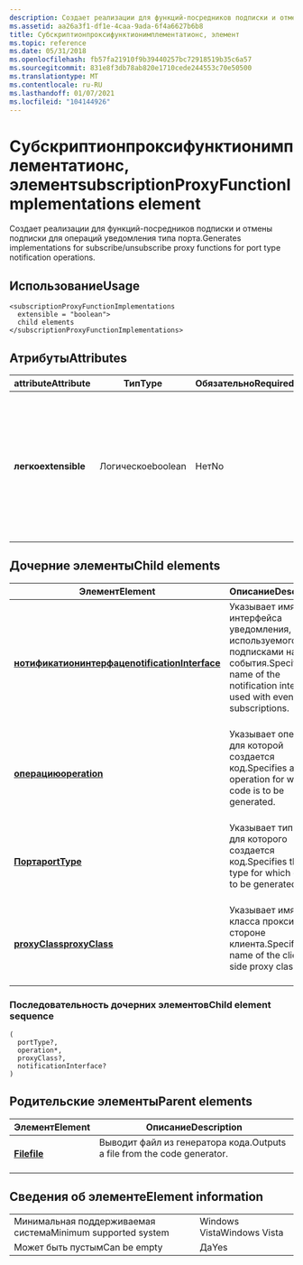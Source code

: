 ```yaml
---
description: Создает реализации для функций-посредников подписки и отмены подписки для операций уведомления типа порта.
ms.assetid: aa26a3f1-df1e-4caa-9ada-6f4a6627b6b8
title: Субскриптионпроксифунктионимплементатионс, элемент
ms.topic: reference
ms.date: 05/31/2018
ms.openlocfilehash: fb57fa21910f9b39440257bc72918519b35c6a57
ms.sourcegitcommit: 831e8f3db78ab820e1710cede244553c70e50500
ms.translationtype: MT
ms.contentlocale: ru-RU
ms.lasthandoff: 01/07/2021
ms.locfileid: "104144926"
---
```

# <a name="subscriptionproxyfunctionimplementations-element"></a><span data-ttu-id="724db-103">Субскриптионпроксифунктионимплементатионс, элемент</span><span class="sxs-lookup"><span data-stu-id="724db-103">subscriptionProxyFunctionImplementations element</span></span>

<span data-ttu-id="724db-104">Создает реализации для функций-посредников подписки и отмены подписки для операций уведомления типа порта.</span><span class="sxs-lookup"><span data-stu-id="724db-104">Generates implementations for subscribe/unsubscribe proxy functions for port type notification operations.</span></span>

## <a name="usage"></a><span data-ttu-id="724db-105">Использование</span><span class="sxs-lookup"><span data-stu-id="724db-105">Usage</span></span>

``` syntax
<subscriptionProxyFunctionImplementations
  extensible = "boolean">
  child elements
</subscriptionProxyFunctionImplementations>
```

## <a name="attributes"></a><span data-ttu-id="724db-106">Атрибуты</span><span class="sxs-lookup"><span data-stu-id="724db-106">Attributes</span></span>



| <span data-ttu-id="724db-107">attribute</span><span class="sxs-lookup"><span data-stu-id="724db-107">Attribute</span></span>                 | <span data-ttu-id="724db-108">Тип</span><span class="sxs-lookup"><span data-stu-id="724db-108">Type</span></span>               | <span data-ttu-id="724db-109">Обязательно</span><span class="sxs-lookup"><span data-stu-id="724db-109">Required</span></span>      | <span data-ttu-id="724db-110">Описание</span><span class="sxs-lookup"><span data-stu-id="724db-110">Description</span></span>                                                                                                                   |
|---------------------------|--------------------|---------------|-------------------------------------------------------------------------------------------------------------------------------|
| <span data-ttu-id="724db-111">**легко**</span><span class="sxs-lookup"><span data-stu-id="724db-111">**extensible**</span></span><br/> | <span data-ttu-id="724db-112">Логическое</span><span class="sxs-lookup"><span data-stu-id="724db-112">boolean</span></span><br/> | <span data-ttu-id="724db-113">Нет</span><span class="sxs-lookup"><span data-stu-id="724db-113">No</span></span><br/> | <span data-ttu-id="724db-114">Возможность добавлять точки расширения в функции и интерфейсы.</span><span class="sxs-lookup"><span data-stu-id="724db-114">The ability to add extensibility points to functions and interfaces.</span></span> <span data-ttu-id="724db-115">Это значение всегда равно true.</span><span class="sxs-lookup"><span data-stu-id="724db-115">This value is always set to true.</span></span><br/> <br/> |



## <a name="child-elements"></a><span data-ttu-id="724db-116">Дочерние элементы</span><span class="sxs-lookup"><span data-stu-id="724db-116">Child elements</span></span>



| <span data-ttu-id="724db-117">Элемент</span><span class="sxs-lookup"><span data-stu-id="724db-117">Element</span></span>                                                           | <span data-ttu-id="724db-118">Описание</span><span class="sxs-lookup"><span data-stu-id="724db-118">Description</span></span>                                                                                            |
|-------------------------------------------------------------------|--------------------------------------------------------------------------------------------------------|
| [<span data-ttu-id="724db-119">**нотификатионинтерфаце**</span><span class="sxs-lookup"><span data-stu-id="724db-119">**notificationInterface**</span></span>](notificationinterface.md)<br/> | <span data-ttu-id="724db-120">Указывает имя интерфейса уведомления, используемого с подписками на события.</span><span class="sxs-lookup"><span data-stu-id="724db-120">Specifies the name of the notification interface used with event subscriptions.</span></span><br/> <br/> |
| [<span data-ttu-id="724db-121">**операцию**</span><span class="sxs-lookup"><span data-stu-id="724db-121">**operation**</span></span>](operation.md)<br/>                         | <span data-ttu-id="724db-122">Указывает операцию, для которой создается код.</span><span class="sxs-lookup"><span data-stu-id="724db-122">Specifies an operation for which code is to be generated.</span></span><br/> <br/>                       |
| [<span data-ttu-id="724db-123">**Порта**</span><span class="sxs-lookup"><span data-stu-id="724db-123">**portType**</span></span>](porttype.md)<br/>                           | <span data-ttu-id="724db-124">Указывает тип порта, для которого создается код.</span><span class="sxs-lookup"><span data-stu-id="724db-124">Specifies the port type for which code is to be generated.</span></span><br/> <br/>                      |
| [<span data-ttu-id="724db-125">**proxyClass**</span><span class="sxs-lookup"><span data-stu-id="724db-125">**proxyClass**</span></span>](proxyclass.md)<br/>                       | <span data-ttu-id="724db-126">Указывает имя класса прокси на стороне клиента.</span><span class="sxs-lookup"><span data-stu-id="724db-126">Specifies the name of the client-side proxy class.</span></span><br/> <br/>                              |



### <a name="child-element-sequence"></a><span data-ttu-id="724db-127">Последовательность дочерних элементов</span><span class="sxs-lookup"><span data-stu-id="724db-127">Child element sequence</span></span>

``` syntax
(
  portType?, 
  operation*, 
  proxyClass?, 
  notificationInterface?
)
```

## <a name="parent-elements"></a><span data-ttu-id="724db-128">Родительские элементы</span><span class="sxs-lookup"><span data-stu-id="724db-128">Parent elements</span></span>



| <span data-ttu-id="724db-129">Элемент</span><span class="sxs-lookup"><span data-stu-id="724db-129">Element</span></span>                         | <span data-ttu-id="724db-130">Описание</span><span class="sxs-lookup"><span data-stu-id="724db-130">Description</span></span>                                                    |
|---------------------------------|----------------------------------------------------------------|
| [<span data-ttu-id="724db-131">**File**</span><span class="sxs-lookup"><span data-stu-id="724db-131">**file**</span></span>](file.md)<br/> | <span data-ttu-id="724db-132">Выводит файл из генератора кода.</span><span class="sxs-lookup"><span data-stu-id="724db-132">Outputs a file from the code generator.</span></span><br/> <br/> |



## <a name="element-information"></a><span data-ttu-id="724db-133">Сведения об элементе</span><span class="sxs-lookup"><span data-stu-id="724db-133">Element information</span></span>



|                                     |               |
|-------------------------------------|---------------|
| <span data-ttu-id="724db-134">Минимальная поддерживаемая система</span><span class="sxs-lookup"><span data-stu-id="724db-134">Minimum supported system</span></span><br/> | <span data-ttu-id="724db-135">Windows Vista</span><span class="sxs-lookup"><span data-stu-id="724db-135">Windows Vista</span></span> |
| <span data-ttu-id="724db-136">Может быть пустым</span><span class="sxs-lookup"><span data-stu-id="724db-136">Can be empty</span></span>                        | <span data-ttu-id="724db-137">Да</span><span class="sxs-lookup"><span data-stu-id="724db-137">Yes</span></span>           |



 

 




